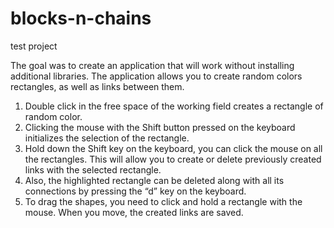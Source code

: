 # blocks-n-chains
test project

The goal was to create an application that will work without installing additional libraries.
The application allows you to create random colors rectangles, as well as links between them.
  1) Double click in the free space of the working field creates a rectangle of random color.
  2) Clicking the mouse with the Shift button pressed on the keyboard initializes the selection of the rectangle.
  3) Hold down the Shift key on the keyboard, you can click the mouse on all the rectangles.
     This will allow you to create or delete previously created links with the selected rectangle.
  4) Also, the highlighted rectangle can be deleted along with all its connections by pressing the “d” key on the keyboard.
  5) To drag the shapes, you need to click and hold a rectangle with the mouse. When you move, the created links are saved.
